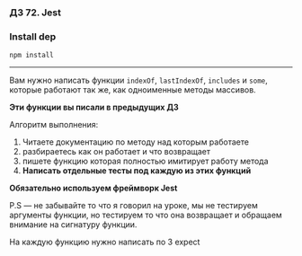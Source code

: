 ### ДЗ 72. Jest

### Install dep

`npm install`

<hr>

Вам нужно написать функции `indexOf`, `lastIndexOf`, `includes` и `some`, которые работают так же, как одноименные методы массивов.

**Эти функции вы писали в предыдущих ДЗ**

Алгоритм выполнения:

1. Читаете документацию по методу над которым работаете
2. разбираетесь как он работает и что возвращает
3. пишете функцию которая полностью имитирует работу метода
4. **Написать отдельные тесты под каждую из этих функций**

**Обязательно используем фреймворк Jest**

P.S — не забывайте то что я говорил на уроке, мы не тестируем аргументы функции, но тестируем то что она возвращает и обращаем внимание на сигнатуру функции.

На каждую функцию нужно написать по 3 expect